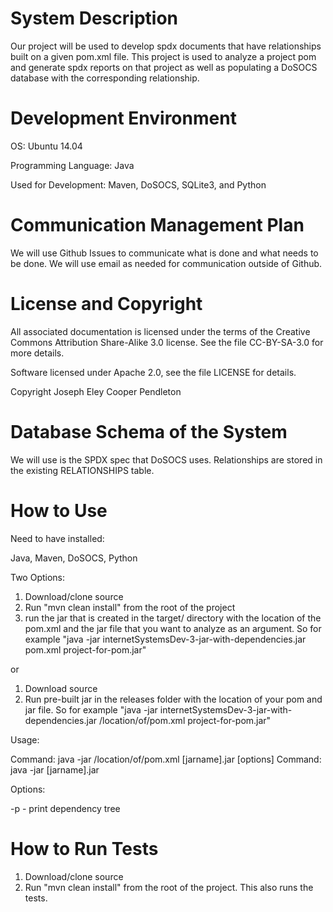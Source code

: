 # System Description

Our project will be used to develop spdx documents that have relationships built on a given pom.xml file. This project is used to analyze a project pom and generate spdx reports on that project as well as populating a DoSOCS database with the corresponding relationship. 

# Development Environment

OS: Ubuntu 14.04

Programming Language: Java

Used for Development: Maven, DoSOCS, SQLite3, and Python

# Communication Management Plan

We will use Github Issues to communicate what is done and what needs to be done. We will use email as needed for communication outside of Github.

# License and Copyright

All associated documentation is licensed under the terms of the Creative Commons Attribution Share-Alike 3.0 license. See the file CC-BY-SA-3.0 for more details.

Software licensed under Apache 2.0, see the file LICENSE for details.

Copyright
  Joseph Eley
  Cooper Pendleton

# Database Schema of the System

We will use is the SPDX spec that DoSOCS uses. Relationships are stored in the existing RELATIONSHIPS table.


# How to Use

Need to have installed:

Java, Maven, DoSOCS, Python

Two Options:

1. Download/clone source
2. Run "mvn clean install" from the root of the project
3. run the jar that is created in the target/ directory with the location of the pom.xml and the jar file that you want to analyze as an argument. So for example "java -jar internetSystemsDev-3-jar-with-dependencies.jar pom.xml project-for-pom.jar"

or 

1. Download source
2. Run pre-built jar in the releases folder with the location of your pom and jar file. So for example "java -jar internetSystemsDev-3-jar-with-dependencies.jar /location/of/pom.xml project-for-pom.jar"

Usage:

Command: java -jar /location/of/pom.xml \[jarname\].jar \[options\]
Command: java -jar \[jarname\].jar

Options: 

-p - print dependency tree

# How to Run Tests

1. Download/clone source
2. Run "mvn clean install" from the root of the project. This also runs the tests. 
